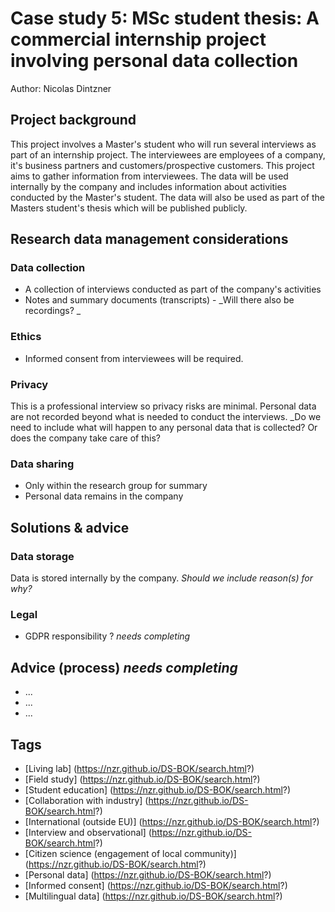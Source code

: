 # Case study 5: MSc student thesis: A commercial internship project involving personal data collection 

Author: Nicolas Dintzner

## Project background

This project involves a Master's student who will run several interviews as part of an internship project. The interviewees are employees of a company, it's business partners and  customers/prospective customers. This project aims to gather information from interviewees. The data will be used internally by the company and includes information about activities conducted by the Master's student. The data will also be used as part of the Masters student's thesis which will be published publicly. 

## Research data management considerations

### Data collection

- A collection of interviews conducted as part of the company's activities
- Notes and summary documents (transcripts) - _Will there also be recordings? _

### Ethics

- Informed consent from interviewees will be required.

### Privacy 

This is a professional interview so privacy risks are minimal. Personal data are not recorded beyond what is needed to conduct the interviews. 
_Do we need to include what will happen to any personal data that is collected? Or does the company take care of this? 

### Data sharing

- Only within the research group for summary
- Personal data remains in the company

## Solutions & advice

### Data storage

Data is stored internally by the company. _Should we include reason(s) for why?_

### Legal 

- GDPR responsibility ? _needs completing_

## Advice (process) _needs completing_ 

- ... 
- ... 
- ... 

## Tags 

- [Living lab] (https://nzr.github.io/DS-BOK/search.html?)
- [Field study] (https://nzr.github.io/DS-BOK/search.html?)
- [Student education] (https://nzr.github.io/DS-BOK/search.html?)
- [Collaboration with industry] (https://nzr.github.io/DS-BOK/search.html?)
- [International (outside EU)] (https://nzr.github.io/DS-BOK/search.html?)
- [Interview and observational] (https://nzr.github.io/DS-BOK/search.html?)
- [Citizen science (engagement of local community)] (https://nzr.github.io/DS-BOK/search.html?)
- [Personal data] (https://nzr.github.io/DS-BOK/search.html?)
- [Informed consent] (https://nzr.github.io/DS-BOK/search.html?)
- [Multilingual data] (https://nzr.github.io/DS-BOK/search.html?)
